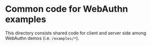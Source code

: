 # Common code for WebAuthn examples

This directory consists shared code for client and server side among WebAuthn demos (i.e. `/examples/*`).
